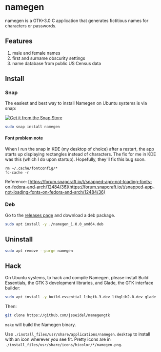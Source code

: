 # namegen
namegen is a GTK+3.0 C application that generates fictitious names for characters or passwords.

## Features
1. male and female names
1. first and surname obscurity settings
1. name database from public US Census data

## Install

### Snap

The easiest and best way to install Namegen on Ubuntu systems is via snap:

[![Get it from the Snap Store](https://snapcraft.io/static/images/badges/en/snap-store-white.svg)](https://snapcraft.io/namegen)

```bash
sudo snap install namegen
```

#### Font problem note

When I run the snap in KDE (my desktop of choice) after a restart, the app starts up displaying rectangles instead of characters. The fix for me in KDE was this (which I do upon startup). Hopefully, they'll fix this bug soon.

```
rm ~/.cache/fontconfig/*
fc-cache -r
```

Reference: [https://forum.snapcraft.io/t/snapped-app-not-loading-fonts-on-fedora-and-arch/12484/36](https://forum.snapcraft.io/t/snapped-app-not-loading-fonts-on-fedora-and-arch/12484/36)

### Deb

Go to the [releases page](https://github.com/jsseidel/namegengtk/releases) and
download a deb package.

```bash
sudo apt install -y ./namegen_1.0.0_amd64.deb
```

## Uninstall

```bash
sudo apt remove --purge namegen
```

## Hack

On Ubuntu systems, to hack and compile Namegen, please install Build
Essentials, the GTK 3 development libraries, and Glade, the GTK interface
builder:

```bash
sudo apt install -y build-essential libgtk-3-dev libglib2.0-dev glade
```

Then:

```bash
git clone https://github.com/jsseidel/namegengtk
```

`make` will build the Namegen binary.

Use `./install_files/usr/share/applications/namegen.desktop` to install with an
icon wherever you see fit. Pretty icons are in
`./install_files/usr/share/icons/hicolor/*/namegen.png`.

